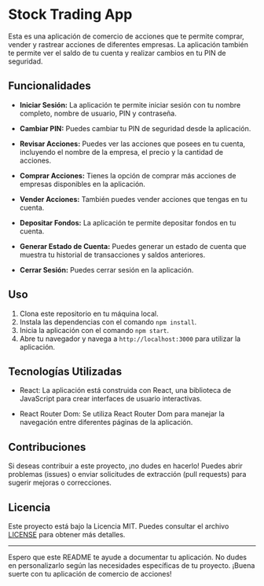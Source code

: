 # Stock Trading App

Esta es una aplicación de comercio de acciones que te permite comprar, vender y rastrear acciones de diferentes empresas. La aplicación también te permite ver el saldo de tu cuenta y realizar cambios en tu PIN de seguridad.

## Funcionalidades

- **Iniciar Sesión:** La aplicación te permite iniciar sesión con tu nombre completo, nombre de usuario, PIN y contraseña.

- **Cambiar PIN:** Puedes cambiar tu PIN de seguridad desde la aplicación.

- **Revisar Acciones:** Puedes ver las acciones que posees en tu cuenta, incluyendo el nombre de la empresa, el precio y la cantidad de acciones.

- **Comprar Acciones:** Tienes la opción de comprar más acciones de empresas disponibles en la aplicación.

- **Vender Acciones:** También puedes vender acciones que tengas en tu cuenta.

- **Depositar Fondos:** La aplicación te permite depositar fondos en tu cuenta.

- **Generar Estado de Cuenta:** Puedes generar un estado de cuenta que muestra tu historial de transacciones y saldos anteriores.

- **Cerrar Sesión:** Puedes cerrar sesión en la aplicación.

## Uso

1. Clona este repositorio en tu máquina local.
2. Instala las dependencias con el comando `npm install`.
3. Inicia la aplicación con el comando `npm start`.
4. Abre tu navegador y navega a `http://localhost:3000` para utilizar la aplicación.

## Tecnologías Utilizadas

- React: La aplicación está construida con React, una biblioteca de JavaScript para crear interfaces de usuario interactivas.

- React Router Dom: Se utiliza React Router Dom para manejar la navegación entre diferentes páginas de la aplicación.

## Contribuciones

Si deseas contribuir a este proyecto, ¡no dudes en hacerlo! Puedes abrir problemas (issues) o enviar solicitudes de extracción (pull requests) para sugerir mejoras o correcciones.

## Licencia

Este proyecto está bajo la Licencia MIT. Puedes consultar el archivo [LICENSE](LICENSE) para obtener más detalles.

---

Espero que este README te ayude a documentar tu aplicación. No dudes en personalizarlo según las necesidades específicas de tu proyecto. ¡Buena suerte con tu aplicación de comercio de acciones!
